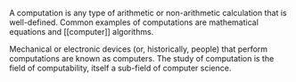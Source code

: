 A computation is any type of arithmetic or non-arithmetic calculation that is well-defined. Common examples of computations are mathematical equations and [[computer]] algorithms.

Mechanical or electronic devices (or, historically, people) that perform computations are known as computers. The study of computation is the field of computability, itself a sub-field of computer science. 